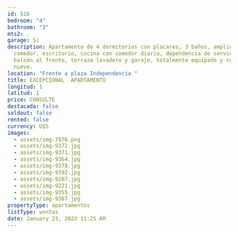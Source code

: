 ```yaml
---
id: 516
bedroom: "4"
bathroom: "3"
mts2: .
garage: Si
description: Apartamento de 4 dormitorios con placares, 3 baños, amplio living
  comedor, escritorio, cocina con comedor diario, dependencia de servicio,
  balcón al frente, terraza lavadero y garaje, totalmente equipado y reciclado a
  nuevo.
location: "Frente a plaza Independencia "
title: EXCEPCIONAL  APARTAMENTO
longitud: 1
latitud: 1
price: CONSULTE
destacada: false
soldout: false
rented: false
currency: U$S
images:
  - assets/img-7976.png
  - assets/img-9372.jpg
  - assets/img-9371.jpg
  - assets/img-9364.jpg
  - assets/img-9378.jpg
  - assets/img-9392.jpg
  - assets/img-9207.jpg
  - assets/img-9221.jpg
  - assets/img-9355.jpg
  - assets/img-9387.jpg
propertyType: apartamentos
listType: ventas
date: January 23, 2023 11:25 AM
---
```

